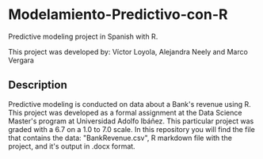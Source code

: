 # Modelamiento-Predictivo-con-R
Predictive modeling project in Spanish with R.

This project was developed by: Víctor Loyola, Alejandra Neely and Marco Vergara

## Description
Predictive modeling is conducted on data about a Bank's revenue using R. This project was developed as a formal assignment at the Data Science Master's program at Universidad Adolfo Ibáñez. This particular project was graded with a 6.7 on a 1.0 to 7.0 scale. 
In this repository you will find the file that contains the data: "BankRevenue.csv", R markdown file with the project, and it's output in .docx format.
